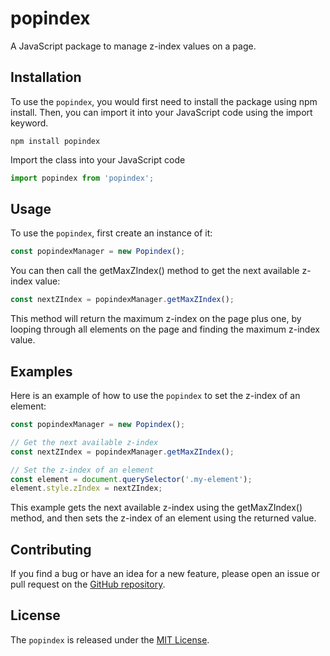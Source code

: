 # popindex

A JavaScript package to manage z-index values on a page.

## Installation

To use the `popindex`, you would first need to install the package using npm install. Then, you can import it into your JavaScript code using the import keyword.

```
npm install popindex
```

Import the class into your JavaScript code

```JavaScript
import popindex from 'popindex';
```

## Usage

To use the `popindex`, first create an instance of it:

```JavaScript
const popindexManager = new Popindex();
```

You can then call the getMaxZIndex() method to get the next available z-index value:

```JavaScript
const nextZIndex = popindexManager.getMaxZIndex();
```

This method will return the maximum z-index on the page plus one, by looping through all elements on the page and finding the maximum z-index value.

## Examples

Here is an example of how to use the `popindex` to set the z-index of an element:

```JavaScript
const popindexManager = new Popindex();

// Get the next available z-index
const nextZIndex = popindexManager.getMaxZIndex();

// Set the z-index of an element
const element = document.querySelector('.my-element');
element.style.zIndex = nextZIndex;
```

This example gets the next available z-index using the getMaxZIndex() method, and then sets the z-index of an element using the returned value.

## Contributing

If you find a bug or have an idea for a new feature, please open an issue or pull request on the [GitHub repository](https://github.com/vorniches/popindex).

## License

The `popindex` is released under the [MIT License](https://opensource.org/licenses/MIT).
